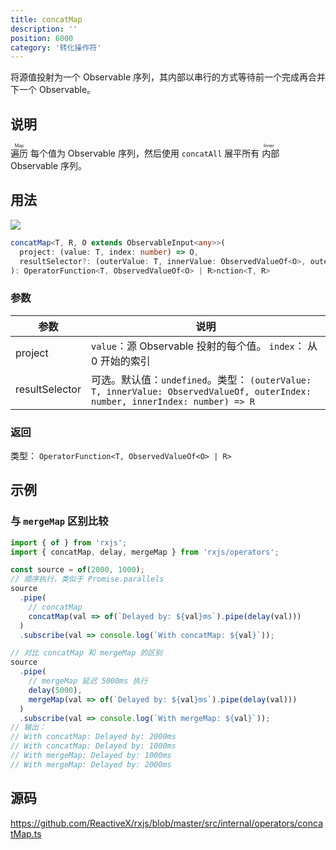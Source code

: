 ```yaml
---
title: concatMap
description: ''
position: 6000
category: '转化操作符'
---
```


<alert>

将源值投射为一个 Observable 序列，其内部以串行的方式等待前一个完成再合并下一个 Observable。

</alert>

## 说明

<ruby>遍历<rp>（</rp><rt>Map</rt><rp>）</rp></ruby> 每个值为 Observable 序列，然后使用 `concatAll` 展平所有 <ruby>内部<rp>（</rp><rt> Inner</rt><rp>）</rp></ruby> Observable 序列。

## 用法

![](https://rxjs.dev/assets/images/marble-diagrams/concatMap.png)

```ts
concatMap<T, R, O extends ObservableInput<any>>(
  project: (value: T, index: number) => O,
  resultSelector?: (outerValue: T, innerValue: ObservedValueOf<O>, outerIndex: number, innerIndex: number) => R
): OperatorFunction<T, ObservedValueOf<O> | R>nction<T, R>
```

### 参数

| 参数           | 说明                                                                                                                          |
| -------------- | ----------------------------------------------------------------------------------------------------------------------------- |
| project        | `value`：源 Observable 投射的每个值。 `index`： 从 0 开始的索引                                                               |
| resultSelector | 可选。默认值：`undefined`。类型： `(outerValue: T, innerValue: ObservedValueOf, outerIndex: number, innerIndex: number) => R` |

### 返回

类型： `OperatorFunction<T, ObservedValueOf<O> | R>`

<adsbygoogle></adsbygoogle>

## 示例

### 与 `mergeMap` 区别比较

```ts
import { of } from 'rxjs';
import { concatMap, delay, mergeMap } from 'rxjs/operators';

const source = of(2000, 1000);
// 顺序执行，类似于 Promise.parallels
source
  .pipe(
    // concatMap
    concatMap(val => of(`Delayed by: ${val}ms`).pipe(delay(val)))
  )
  .subscribe(val => console.log(`With concatMap: ${val}`));

// 对比 concatMap 和 mergeMap 的区别
source
  .pipe(
    // mergeMap 延迟 5000ms 执行
    delay(5000),
    mergeMap(val => of(`Delayed by: ${val}ms`).pipe(delay(val)))
  )
  .subscribe(val => console.log(`With mergeMap: ${val}`));
// 输出：
// With concatMap: Delayed by: 2000ms
// With concatMap: Delayed by: 1000ms
// With mergeMap: Delayed by: 1000ms
// With mergeMap: Delayed by: 2000ms
```

## 源码

<https://github.com/ReactiveX/rxjs/blob/master/src/internal/operators/concatMap.ts>
